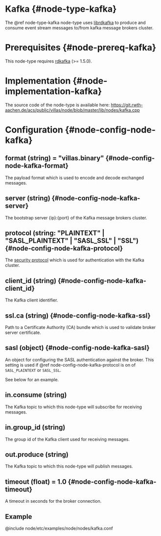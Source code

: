 # Kafka {#node-type-kafka}

The @ref node-type-kafka node-type uses [librdkafka](https://github.com/edenhill/librdkafka) to produce and consume event stream messages to/from kafka message brokers cluster.

# Prerequisites {#node-prereq-kafka}

This node-type requires [rdkafka](https://github.com/edenhill/librdkafka) (>= 1.5.0).

# Implementation {#node-implementation-kafka}

The source code of the node-type is available here:
https://git.rwth-aachen.de/acs/public/villas/node/blob/master/lib/nodes/kafka.cpp

# Configuration {#node-config-node-kafka}

## format (string) = "villas.binary" {#node-config-node-kafka-format}

The payload format which is used to encode and decode exchanged messages.

## server (string) {#node-config-node-kafka-server}

The bootstrap server {ip}:{port} of the Kafka message brokers cluster.

## protocol (string: "PLAINTEXT" | "SASL_PLAINTEXT" | "SASL_SSL" | "SSL") {#node-config-node-kafka-protocol}

The [security protocol](https://kafka.apache.org/24/javadoc/org/apache/kafka/common/security/auth/SecurityProtocol.html) which is used for authentication with the Kafka cluster.

## client_id (string) {#node-config-node-kafka-client_id}

The Kafka client identifier.

## ssl.ca (string) {#node-config-node-kafka-ssl}

Path to a Certificate Authority (CA) bundle which is used to validate broker server certificate.
## sasl (object) {#node-config-node-kafka-sasl}

An object for configuring the SASL authentication against the broker.
This setting is used if @ref node-config-node-kafka-protocol is on of `SASL_PLAINTEXT` or `SASL_SSL`.

See below for an example.

## in.consume (string)

The Kafka topic to which this node-type will subscribe for receiving messages.

## in.group_id (string)

The group id of the Kafka client used for receiving messages.

## out.produce (string)

The Kafka topic to which this node-type will publish messages.

## timeout (float) = 1.0 {#node-config-node-kafka-timeout}

A timeout in seconds for the broker connection.

## Example

@include node/etc/examples/node/nodes/kafka.conf
